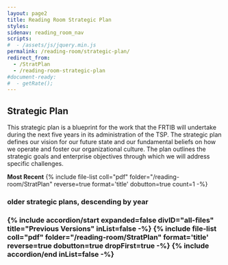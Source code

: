 ```yaml
---
layout: page2
title: Reading Room Strategic Plan
styles:
sidenav: reading_room_nav
scripts:
#  - /assets/js/jquery.min.js
permalink: /reading-room/strategic-plan/
redirect_from:
  - /StratPlan
  - /reading-room-strategic-plan
#document-ready:
#  - getRate();
---
```


## Strategic Plan

This strategic plan is a blueprint for the work that the FRTIB will undertake during the next five years in its administration of the TSP. The strategic plan defines our vision for our future state and our fundamental beliefs on how we operate and foster our organizational culture. The plan outlines the strategic goals and enterprise objectives through which we will address specific challenges.

**Most Recent** {% include file-list coll="pdf" folder="/reading-room/StratPlan" reverse=true format='title' dobutton=true count=1 -%}


<h3 class="usa-sr-only">older strategic plans, descending by year<h3>
<div class="usa-accordion">
{% include accordion/start expanded=false divID="all-files" title="Previous Versions" inList=false -%}
{% include file-list coll="pdf" folder="/reading-room/StratPlan" format='title' reverse=true dobutton=true dropFirst=true -%}
{% include accordion/end  inList=false -%}
</div>

<!-- CONTENT END -->
